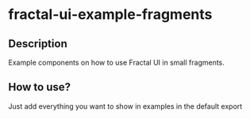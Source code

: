 # fractal-ui-example-fragments

## Description

Example components on how to use Fractal UI in small fragments.

## How to use?

Just add everything you want to show in examples in the default export
